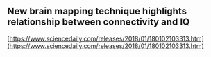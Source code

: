 ## New brain mapping technique highlights relationship between connectivity and IQ
  
  [https://www.sciencedaily.com/releases/2018/01/180102103313.htm](https://www.sciencedaily.com/releases/2018/01/180102103313.htm)